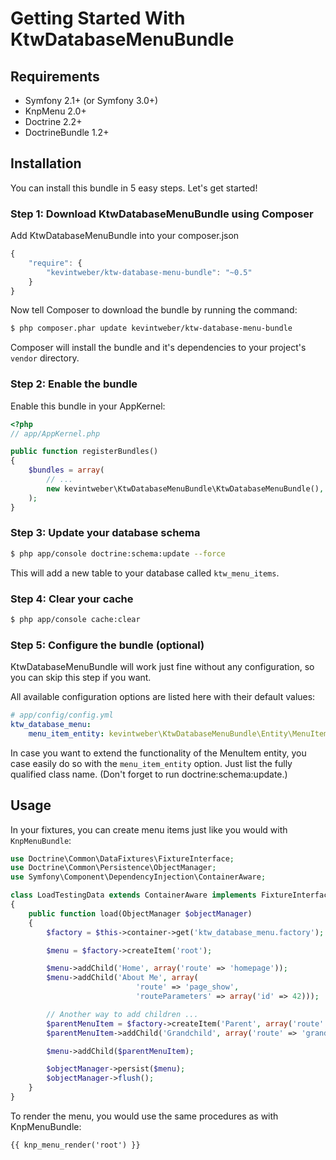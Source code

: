 Getting Started With KtwDatabaseMenuBundle
==========================================

## Requirements

* Symfony 2.1+ (or Symfony 3.0+)
* KnpMenu 2.0+
* Doctrine 2.2+
* DoctrineBundle 1.2+

## Installation

You can install this bundle in 5 easy steps.  Let's get started!

### Step 1: Download KtwDatabaseMenuBundle using Composer

Add KtwDatabaseMenuBundle into your composer.json

``` js
{
    "require": {
        "kevintweber/ktw-database-menu-bundle": "~0.5"
    }
}
```

Now tell Composer to download the bundle by running the command:

``` bash
$ php composer.phar update kevintweber/ktw-database-menu-bundle
```

Composer will install the bundle and it's dependencies to your project's
`vendor` directory.

### Step 2: Enable the bundle

Enable this bundle in your AppKernel:

``` php
<?php
// app/AppKernel.php

public function registerBundles()
{
    $bundles = array(
        // ...
        new kevintweber\KtwDatabaseMenuBundle\KtwDatabaseMenuBundle(),
    );
}
```

### Step 3: Update your database schema

``` bash
$ php app/console doctrine:schema:update --force
```

This will add a new table to your database called `ktw_menu_items`.

### Step 4: Clear your cache

``` bash
$ php app/console cache:clear
```

### Step 5: Configure the bundle (optional)

KtwDatabaseMenuBundle will work just fine without any configuration, so
you can skip this step if you want.

All available configuration options are listed here with their default values:

``` yaml
# app/config/config.yml
ktw_database_menu:
    menu_item_entity: kevintweber\KtwDatabaseMenuBundle\Entity\MenuItem
```

In case you want to extend the functionality of the MenuItem entity, you
case easily do so with the `menu_item_entity` option.  Just list the
fully qualified class name.  (Don't forget to run doctrine:schema:update.)

## Usage

In your fixtures, you can create menu items just like you would with
`KnpMenuBundle`:

```php
use Doctrine\Common\DataFixtures\FixtureInterface;
use Doctrine\Common\Persistence\ObjectManager;
use Symfony\Component\DependencyInjection\ContainerAware;

class LoadTestingData extends ContainerAware implements FixtureInterface
{
    public function load(ObjectManager $objectManager)
    {
        $factory = $this->container->get('ktw_database_menu.factory');

        $menu = $factory->createItem('root');

        $menu->addChild('Home', array('route' => 'homepage'));
        $menu->addChild('About Me', array(
                            'route' => 'page_show',
                            'routeParameters' => array('id' => 42)));

        // Another way to add children ...
        $parentMenuItem = $factory->createItem('Parent', array('route' => 'parent_route'));
        $parentMenuItem->addChild('Grandchild', array('route' => 'grandchild_route'));

        $menu->addChild($parentMenuItem);

        $objectManager->persist($menu);
        $objectManager->flush();
    }
}
```

To render the menu, you would use the same procedures as with KnpMenuBundle:

```jinja
{{ knp_menu_render('root') }}
```
